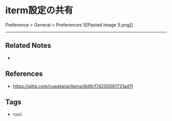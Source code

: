 # iterm設定の共有
Preference > General > Preferences
![[Pasted Image 5.png]]

---
## Related Notes
- 

## References
- https://qiita.com/ruwatana/items/8d9c174250061721ad11

## Tags
- `tool` 